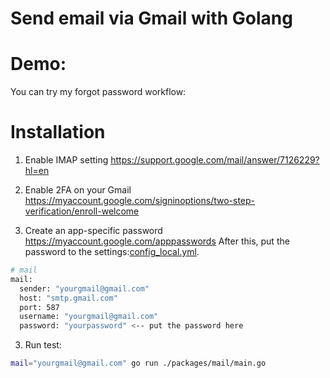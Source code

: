 # Send email via Gmail with Golang

# Demo:
You can try my forgot password workflow: 

# Installation

1. Enable IMAP setting
https://support.google.com/mail/answer/7126229?hl=en

3. Enable 2FA on your Gmail
https://myaccount.google.com/signinoptions/two-step-verification/enroll-welcome

3. Create an app-specific password
https://myaccount.google.com/apppasswords
After this, put the password to the settings:[config_local.yml](../components/appctx/config_local.yml).

```bash
# mail
mail:
  sender: "yourgmail@gmail.com"
  host: "smtp.gmail.com"
  port: 587
  username: "yourgmail@gmail.com"
  password: "yourpassword" <-- put the password here
```

3. Run test:
```bash
mail="yourgmail@gmail.com" go run ./packages/mail/main.go
```
